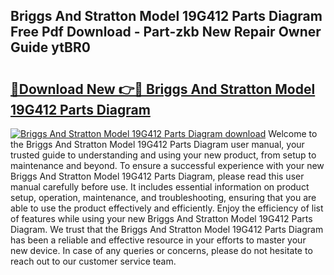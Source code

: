 ## Briggs And Stratton Model 19G412 Parts Diagram Free Pdf Download - Part-zkb New Repair Owner Guide ytBR0

# <h2><a href="http://dfnop1b.blite.top/?on=Briggs+And+Stratton+Model+19G412+Parts+Diagram">🔗Download New 👉🔴 Briggs And Stratton Model 19G412 Parts Diagram</a></h2>

[![Briggs And Stratton Model 19G412 Parts Diagram download](https://i.imgur.com/lujVjoI.png)](http://dfnop1b.blite.top/?on=Briggs+And+Stratton+Model+19G412+Parts+Diagram)
Welcome to the Briggs And Stratton Model 19G412 Parts Diagram user manual, your trusted guide to understanding and using your new product, from setup to maintenance and beyond. To ensure a successful experience with your new Briggs And Stratton Model 19G412 Parts Diagram, please read this user manual carefully before use. It includes essential information on product setup, operation, maintenance, and troubleshooting, ensuring that you are able to use the product effectively and efficiently. Enjoy the efficiency of list of features while using your new Briggs And Stratton Model 19G412 Parts Diagram. We trust that the Briggs And Stratton Model 19G412 Parts Diagram has been a reliable and effective resource in your efforts to master your new device. In case of any queries or concerns, please do not hesitate to reach out to our customer service team.

